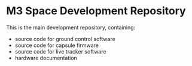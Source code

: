 # M3 Space Development Repository

This is the main development repository, containing:
* source code for ground control software
* source code for capsule firmware
* source code for live tracker software
* hardware documentation
